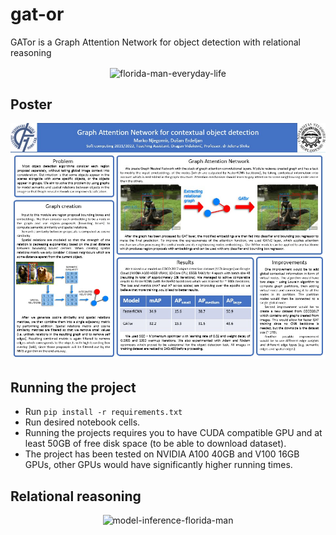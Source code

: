 # gat-or
GATor is a Graph Attention Network for object detection with relational reasoning

<div align="center">
<img alt="florida-man-everyday-life" align="center" width="50%" src="https://user-images.githubusercontent.com/34657562/147384846-2baca0b2-c367-4c11-81b0-c9e47f814d87.gif" />
</div>

## Poster

<p align="center">
  <img src="/resources/poster.jpg">
</p>

## Running the project

 * Run `pip install -r requirements.txt`
 * Run desired notebook cells. 
 * Running the projects requires you to have CUDA compatible GPU and at least 50GB of free disk space (to be able to download dataset).
 * The project has been tested on NVIDIA A100 40GB and V100 16GB GPUs, other GPUs would have significantly higher running times.

## Relational reasoning

<div align="center">
<img alt="model-inference-florida-man" src="https://user-images.githubusercontent.com/27950949/150707882-1fd0b52e-23e6-4899-93aa-a6213c848f9c.png" />
</div>
